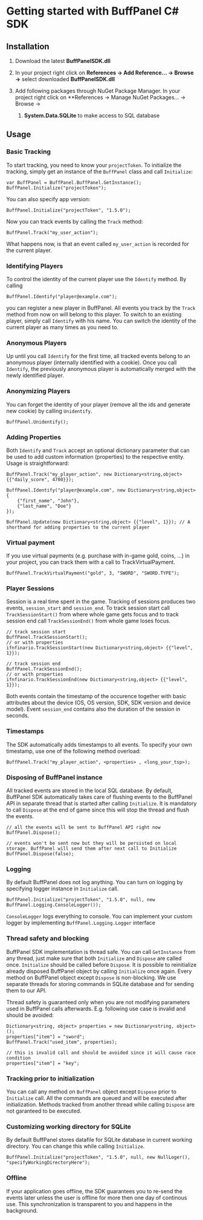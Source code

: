 # Getting started with BuffPanel C# SDK

## Installation

1.  Download the latest **BuffPanelSDK.dll**
2.  In your project right click on **References -> Add Reference... -> Browse ->** select downloaded **BuffPanelSDK.dll**
3.  Add following packages through NuGet Package Manager. In your project right click on **References -> Manage NuGet Packages... -> Browse ->

    1.  **System.Data.SQLite** to make access to SQL database

## Usage

### Basic Tracking

To start tracking, you need to know your `projectToken`. To initialize the tracking, simply get an instance of the `BuffPanel` class and call `Initialize`:

    var BuffPanel = BuffPanel.BuffPanel.GetInstance();
    BuffPanel.Initialize("projectToken");

You can also specify app version:

    BuffPanel.Initialize("projectToken", "1.5.0");

Now you can track events by calling the `Track` method:

    BuffPanel.Track("my_user_action");

What happens now, is that an event called `my_user_action` is recorded for the current player.

### Identifying Players

To control the identity of the current player use the `Identify` method. By calling

    BuffPanel.Identify("player@example.com");

you can register a new player in BuffPanel. All events you track by the `Track` method from now on will belong to this player. To switch to an existing player, simply call `Identify` with his name. You can switch the identity of the current player as many times as you need to.

### Anonymous Players

Up until you call `Identify` for the first time, all tracked events belong to an anonymous player (internally identified with a cookie). Once you call `Identify`, the previously anonymous player is automatically merged with the newly identified player.

### Anonymizing Players

You can forget the identity of your player (remove all the ids and generate new cookie) by calling `Unidentify`.

    BuffPanel.Unidentify();

### Adding Properties

Both `Identify` and `Track` accept an optional dictionary parameter that can be used to add custom information (properties) to the respective entity. Usage is straightforward:

    BuffPanel.Track("my_player_action", new Dictionary<string,object> {{"daily_score", 4700}});                                       

    BuffPanel.Identify("player@example.com", new Dictionary<string,object> {
        {"first_name", "John"},
        {"last_name", "Doe"}
    }); 

    BuffPanel.Update(new Dictionary<string,object> {{"level", 1}}); // A shorthand for adding properties to the current player

### Virtual payment

If you use virtual payments (e.g. purchase with in-game gold, coins, ...) in your project, you can track them with a call to TrackVirtualPayment.

    BuffPanel.TrackVirtualPayment("gold", 3, "SWORD", "SWORD.TYPE");

### Player Sessions

Session is a real time spent in the game. Tracking of sessions produces two events, `session_start` and `session_end`. To track session start call `TrackSessionStart()` from where whole game gets focus and to track session end call `TrackSessionEnd()` from whole game loses focus.

    // track session start
    BuffPanel.TrackSessionStart();
    // or with properties
    ifnfinario.TrackSessionStart(new Dictionary<string,object> {{"level", 1}});

    // track session end
    BuffPanel.TrackSessionEnd();
    // or with properties
    ifnfinario.TrackSessionEnd(new Dictionary<string,object> {{"level", 1}});

Both events contain the timestamp of the occurence together with basic attributes about the device (OS, OS version, SDK, SDK version and device model). Event `session_end` contains also the duration of the session in seconds.

### Timestamps

The SDK automatically adds timestamps to all events. To specify your own timestamp, use one of the following method overload:

    BuffPanel.Track("my_player_action", <properties> , <long_your_tsp>);	

### Disposing of BuffPanel instance

All tracked events are stored in the local SQL database. By default, BuffPanel SDK automatically takes care of flushing events to the BuffPanel API in separate thread that is started after calling `Initialize`. It is mandatory to call `Dispose` at the end of game since this will stop the thread and flush the events.

    // all the events will be sent to BuffPanel API right now
    BuffPanel.Dispose();  

    // events won't be sent now but they will be persisted on local storage. BuffPanel will send them after next call to Initialize
    BuffPanel.Dispose(false);

### Logging

By default BuffPanel does not log anything. You can turn on logging by specifying logger instance in `Initialize` call.

    BuffPanel.Initialize("projectToken", "1.5.0", null, new BuffPanel.Logging.ConsoleLogger());

`ConsoleLogger` logs everything to console. You can implement your custom logger by implementing `BuffPanel.Logging.Logger` interface

### Thread safety and blocking

BuffPanel SDK implementation is thread safe. You can call `GetInstance` from any thread, just make sure that both `Initialize` and `Dispose` are called once. `Initialize` should be called before `Dispose`. It is possible to reinitialize already disposed BuffPanel object by calling `Initialize` once again. Every method on BuffPanel object except `Dispose` is non-blocking. We use separate threads for storing commands in SQLite database and for sending them to our API.

Thread safety is guaranteed only when you are not modifying parameters used in BuffPanel calls afterwards. E.g. following use case is invalid and should be avoided:

    Dictionary<string, object> properties = new Dictionary<string, object>();
    properties["item"] = "sword";
    BuffPanel.Track("used_item", properties);

    // this is invalid call and should be avoided since it will cause race condition
    properties["item"] = "key";    

### Tracking prior to initialization

You can call any method on `BuffPanel` object except `Dispose` prior to `Initialize` call. All the commands are queued and will be executed after initialization. Methods tracked from another thread while calling `Dispose` are not garanteed to be executed.

### Customizing working directory for SQLite

By default BuffPanel stores datafile for SQLite database in current working directory. You can change this while calling `Initialize`.

    BuffPanel.Initialize("projectToken", "1.5.0", null, new NullLoger(), "specifyWorkingDirectoryHere");

### Offline

If your application goes offline, the SDK guarantees you to re-send the events later unless the user is offline for more then one day of continous use. This synchronization is transparent to you and happens in the background.

